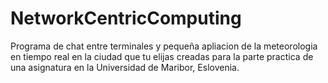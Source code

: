 # NetworkCentricComputing
Programa de chat entre terminales y pequeña apliacion de la meteorologia en tiempo real en la ciudad que tu elijas creadas para la parte practica de una asignatura en la Universidad de Maribor, Eslovenia.
